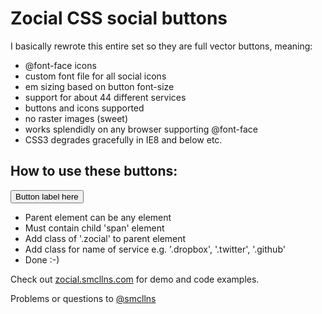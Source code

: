 # Zocial CSS social buttons

I basically rewrote this entire set so they are full vector buttons, meaning:

- @font-face icons
- custom font file for all social icons
- em sizing based on button font-size
- support for about 44 different services
- buttons and icons supported
- no raster images (sweet)
- works splendidly on any browser supporting @font-face
- CSS3 degrades gracefully in IE8 and below etc.

## How to use these buttons:

<button class='zocial facebook'>
	<span>Button label here</span>
</button>

- Parent element can be any element
- Must contain child 'span' element
- Add class of '.zocial' to parent element
- Add class for name of service e.g. '.dropbox', '.twitter', '.github'
- Done :-)

Check out [zocial.smcllns.com](http://zocial.smcllns.com) for demo and code examples.

Problems or questions to [@smcllns](http://twitter.com/smcllns)